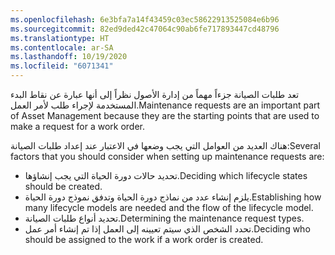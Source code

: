 ```yaml
---
ms.openlocfilehash: 6e3bfa7a14f43459c03ec58622913525084e6b96
ms.sourcegitcommit: 82ed9ded42c47064c90ab6fe717893447cd48796
ms.translationtype: HT
ms.contentlocale: ar-SA
ms.lasthandoff: 10/19/2020
ms.locfileid: "6071341"
---
```

<span data-ttu-id="55524-101">تعد طلبات الصيانة جزءاً مهماً من إدارة الأصول نظراً إلى أنها عبارة عن نقاط البدء المستخدمة لإجراء طلب لأمر العمل.</span><span class="sxs-lookup"><span data-stu-id="55524-101">Maintenance requests are an important part of Asset Management because they are the starting points that are used to make a request for a work order.</span></span> 

<span data-ttu-id="55524-102">هناك العديد من العوامل التي يجب وضعها في الاعتبار عند إعداد طلبات الصيانة:</span><span class="sxs-lookup"><span data-stu-id="55524-102">Several factors that you should consider when setting up maintenance requests are:</span></span> 

- <span data-ttu-id="55524-103">تحديد حالات دورة الحياة التي يجب إنشاؤها.</span><span class="sxs-lookup"><span data-stu-id="55524-103">Deciding which lifecycle states should be created.</span></span>
- <span data-ttu-id="55524-104">يلزم إنشاء عدد من نماذج دورة الحياة وتدفق نموذج دورة الحياة.</span><span class="sxs-lookup"><span data-stu-id="55524-104">Establishing how many lifecycle models are needed and the flow of the lifecycle model.</span></span> 
- <span data-ttu-id="55524-105">تحديد أنواع طلبات الصيانة.</span><span class="sxs-lookup"><span data-stu-id="55524-105">Determining the maintenance request types.</span></span> 
- <span data-ttu-id="55524-106">تحدد الشخص الذي سيتم تعيينه إلى العمل إذا تم إنشاء أمر عمل.</span><span class="sxs-lookup"><span data-stu-id="55524-106">Deciding who should be assigned to the work if a work order is created.</span></span> 

